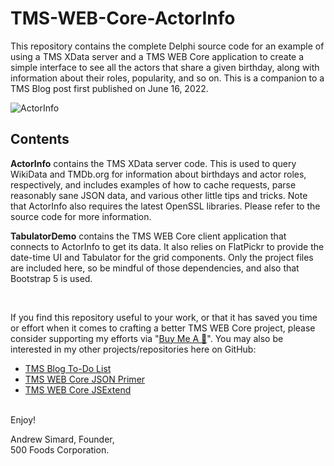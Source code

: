 # TMS-WEB-Core-ActorInfo

This repository contains the complete Delphi source code for an example of using a TMS XData server and a TMS WEB Core application to create a simple interface to see all the actors that share a given birthday, along with information about their roles, popularity, and so on. This is a companion to a TMS Blog post first published on June 16, 2022.

![ActorInfo](https://user-images.githubusercontent.com/41052272/173462502-bb6579c0-76ee-4e28-b172-6dfad7254d2e.gif)

## Contents

**ActorInfo** contains the TMS XData server code. This is used to query WikiData and TMDb.org for information about birthdays and actor roles, respectively, and includes examples of how to cache requests, parse reasonably sane JSON data, and various other little tips and tricks. Note that ActorInfo also requires the latest OpenSSL libraries.  Please refer to the source code for more information.

**TabulatorDemo** contains the TMS WEB Core client application that connects to ActorInfo to get its data.  It also relies on FlatPickr to provide the date-time UI and Tabulator for the grid components. Only the project files are included here, so be mindful of those dependencies, and also that Bootstrap 5 is used.

&nbsp;

If you find this repository useful to your work, or that it has saved you time or effort when it comes to crafting a better TMS WEB Core project, please consider supporting my efforts via "[Buy Me A :pizza:](https://www.buymeacoffee.com/andrewsimard500)". You may also be interested in my other projects/repositories here on GitHub:
- [TMS Blog To-Do List](https://github.com/users/500Foods/projects/1)
- [TMS WEB Core JSON Primer](https://github.com/500Foods/TMS-WEB-Core-JSON-Primer)
- [TMS WEB Core JSExtend](https://github.com/500Foods/TMS-WEB-Core-JSExtend) 

&nbsp;  
Enjoy!

Andrew Simard, Founder,  
500 Foods Corporation.
